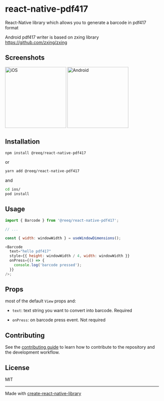 # react-native-pdf417

React-Native library which allows you to generate a barcode in pdf417 format

Android pdf417 writer is based on zxing library https://github.com/zxing/zxing

## Screenshots

<div>
  <img src="https://user-images.githubusercontent.com/26365596/185647050-5623f0a1-00ca-4c64-a279-866ca21cfad2.png" alt="iOS" width="200"/>
  <img src="https://user-images.githubusercontent.com/26365596/185647152-31297ea9-7014-49f0-a2af-1a0c61feba08.png" alt="Android" width="200"/>
</div>

## Installation

```sh
npm install @reeq/react-native-pdf417
```

or

```sh
yarn add @reeq/react-native-pdf417
```

and

```sh
cd ios/
pod install
```

## Usage

```js
import { Barcode } from '@reeq/react-native-pdf417';

// ...

const { width: windowWidth } = useWindowDimensions();

<Barcode
  text="hello pdf417"
  style={{ height: windowWidth / 4, width: windowWidth }}
  onPress={() => {
    console.log('barcode pressed');
  }}
/>;
```

## Props

most of the default `View` props and:

- `text`: text string you want to convert into barcode. Required

- `onPress`: on barcode press event. Not required

## Contributing

See the [contributing guide](CONTRIBUTING.md) to learn how to contribute to the repository and the development workflow.

## License

MIT

---

Made with [create-react-native-library](https://github.com/callstack/react-native-builder-bob)

